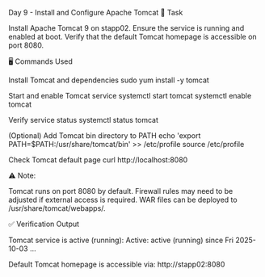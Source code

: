Day 9 - Install and Configure Apache Tomcat
📌 Task

Install Apache Tomcat 9 on stapp02.
Ensure the service is running and enabled at boot.
Verify that the default Tomcat homepage is accessible on port 8080.

🖥️ Commands Used

Install Tomcat and dependencies
sudo yum install -y tomcat

Start and enable Tomcat service
systemctl start tomcat
systemctl enable tomcat

Verify service status
systemctl status tomcat

(Optional) Add Tomcat bin directory to PATH
echo 'export PATH=$PATH:/usr/share/tomcat/bin' >> /etc/profile
source /etc/profile

Check Tomcat default page
curl http://localhost:8080

⚠️ Note:

Tomcat runs on port 8080 by default.
Firewall rules may need to be adjusted if external access is required.
WAR files can be deployed to /usr/share/tomcat/webapps/.

✅ Verification Output

Tomcat service is active (running):
Active: active (running) since Fri 2025-10-03 ...

Default Tomcat homepage is accessible via:
http://stapp02:8080
